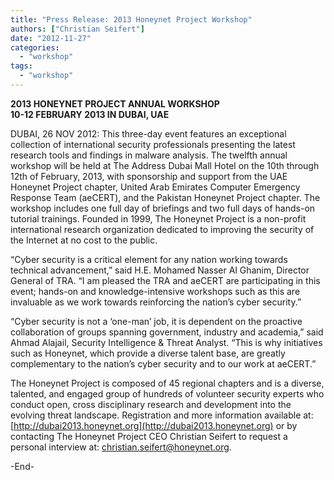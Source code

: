 ```yaml
---
title: "Press Release: 2013 Honeynet Project Workshop"
authors: ["Christian Seifert"]
date: "2012-11-27"
categories: 
  - "workshop"
tags: 
  - "workshop"
---
```


**2013 HONEYNET PROJECT ANNUAL WORKSHOP**  
**10-12 FEBRUARY 2013 IN DUBAI, UAE**

DUBAI, 26 NOV 2012: This three-day event features an exceptional collection of international security professionals presenting the latest research tools and findings in malware analysis. The twelfth annual workshop will be held at The Address Dubai Mall Hotel on the 10th through 12th of February, 2013, with sponsorship and support from the UAE Honeynet Project chapter, United Arab Emirates Computer Emergency Response Team (aeCERT), and the Pakistan Honeynet Project chapter. The workshop includes one full day of briefings and two full days of hands-on tutorial trainings. Founded in 1999, The Honeynet Project is a non-profit international research organization dedicated to improving the security of the Internet at no cost to the public.

“Cyber security is a critical element for any nation working towards technical advancement,” said H.E. Mohamed Nasser Al Ghanim, Director General of TRA. “I am pleased the TRA and aeCERT are participating in this event; hands-on and knowledge-intensive workshops such as this are invaluable as we work towards reinforcing the nation’s cyber security.”

“Cyber security is not a ‘one-man’ job, it is dependent on the proactive collaboration of groups spanning government, industry and academia,” said Ahmad Alajail, Security Intelligence & Threat Analyst. “This is why initiatives such as Honeynet, which provide a diverse talent base, are greatly complementary to the nation’s cyber security and to our work at aeCERT.”

The Honeynet Project is composed of 45 regional chapters and is a diverse, talented, and engaged group of hundreds of volunteer security experts who conduct open, cross disciplinary research and development into the evolving threat landscape. Registration and more information available at: [http://dubai2013.honeynet.org](http://dubai2013.honeynet.org) or by contacting The Honeynet Project CEO Christian Seifert to request a personal interview at: [christian.seifert@honeynet.org](mailto:christian.seifert@honeynet.org?Subject=2013%20Honeynet%20Project%20Workshop%20Dubai).

\-End-
